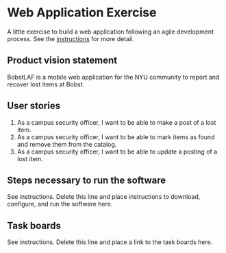 # Web Application Exercise

A little exercise to build a web application following an agile development process. See the [instructions](instructions.md) for more detail.

## Product vision statement

BobstLAF is a mobile web application for the NYU community to report and recover lost items at Bobst.

## User stories

1. As a campus security officer, I want to be able to make a post of a lost item.
2. As a campus security officer, I want to be able to mark items as found and remove them from the catalog.
3. As a campus security officer, I want to be able to update a posting of a lost item.

## Steps necessary to run the software

See instructions. Delete this line and place instructions to download, configure, and run the software here.

## Task boards

See instructions. Delete this line and place a link to the task boards here.
